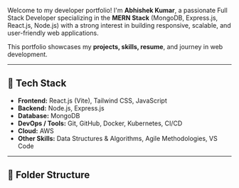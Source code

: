 

Welcome to my developer portfolio! I'm **Abhishek Kumar**, a passionate Full Stack Developer specializing in the **MERN Stack** (MongoDB, Express.js, React.js, Node.js) with a strong interest in building responsive, scalable, and user-friendly web applications.

This portfolio showcases my **projects, skills, resume**, and journey in web development.

---

## 🚀 Tech Stack

- **Frontend:** React.js (Vite), Tailwind CSS, JavaScript
- **Backend:** Node.js, Express.js
- **Database:** MongoDB
- **DevOps / Tools:** Git, GitHub, Docker, Kubernetes, CI/CD
- **Cloud:** AWS
- **Other Skills:** Data Structures & Algorithms, Agile Methodologies, VS Code

---

## 📂 Folder Structure

